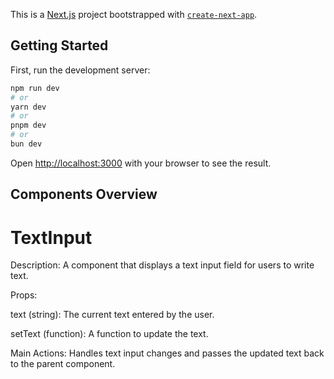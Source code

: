 This is a [Next.js](https://nextjs.org) project bootstrapped with [`create-next-app`](https://github.com/vercel/next.js/tree/canary/packages/create-next-app).

## Getting Started

First, run the development server:

```bash
npm run dev
# or
yarn dev
# or
pnpm dev
# or
bun dev
```

Open [http://localhost:3000](http://localhost:3000) with your browser to see the result.


## Components Overview

# TextInput
Description:
A component that displays a text input field for users to write text.

Props:

text (string): The current text entered by the user.

setText (function): A function to update the text.

Main Actions:
Handles text input changes and passes the updated text back to the parent component.